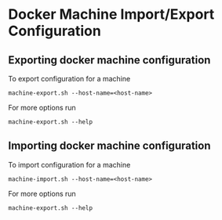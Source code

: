 # Docker Machine Import/Export Configuration


## Exporting docker machine configuration

To export configuration for a machine 
```
machine-export.sh --host-name=<host-name>
```

For more options run
```
machine-export.sh --help
```

## Importing docker machine configuration

To import configuration for a machine
```
machine-import.sh --host-name=<host-name>

```

For more options run
```
machine-export.sh --help
```


